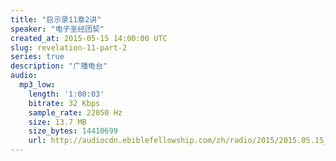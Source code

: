 ```yaml
---
title: "启示录11章2讲"
speaker: "电子圣经团契"
created_at: 2015-05-15 14:00:00 UTC
slug: revelation-11-part-2
series: true
description: "广播电台"
audio:
  mp3_low:
    length: '1:00:03'
    bitrate: 32 Kbps
    sample_rate: 22050 Hz
    size: 13.7 MB
    size_bytes: 14410699
    url: http://audiocdn.ebiblefellowship.com/zh/radio/2015/2015.05.15_EBF_-_Revelation_11_Part_2.mp3
---
```

